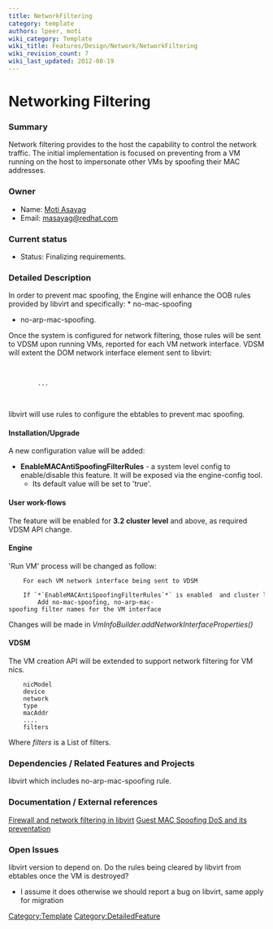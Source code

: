 ```yaml
---
title: NetworkFiltering
category: template
authors: lpeer, moti
wiki_category: Template
wiki_title: Features/Design/Network/NetworkFiltering
wiki_revision_count: 7
wiki_last_updated: 2012-08-19
---
```


# Networking Filtering

### Summary

Network filtering provides to the host the capability to control the network traffic.
The initial implementation is focused on preventing from a VM running on the host to impersonate other VMs by spoofing their MAC addresses.

### Owner

*   Name: [ Moti Asayag](User:Moti)
*   Email: <masayag@redhat.com>

### Current status

*   Status: Finalizing requirements.

### Detailed Description

In order to prevent mac spoofing, the Engine will enhance the OOB rules provided by libvirt and specifically:
\* no-mac-spoofing

*   no-arp-mac-spoofing.

Once the system is configured for network filtering, those rules will be sent to VDSM upon running VMs, reported for each VM network interface.
VDSM will extent the DOM network interface element sent to libvirt:

`  `<interface type="bridge">
`      `<mac address="aa:aa:aa:aa:aa:aa"/>
`      `<model type="virtio"/>
            

            ...
`      `<filterref filter='no-arp-mac-spoofing'/>
`      `<filterref filter='no-mac-spoofing'/>
`   `</interface>

libvirt will use rules to configure the ebtables to prevent mac spoofing.

#### Installation/Upgrade

A new configuration value will be added:

*   **EnableMACAntiSpoofingFilterRules** - a system level config to enable/disable this feature. It will be exposed via the engine-config tool.
    -   Its default value will be set to 'true'.

#### User work-flows

The feature will be enabled for **3.2 cluster level** and above, as required VDSM API change.

#### Engine

'Run VM' process will be changed as follow:

        For each VM network interface being sent to VDSM
          If `*`EnableMACAntiSpoofingFilterRules`*` is enabled  and cluster level equals/greater than 3.2:
            Add no-mac-spoofing, no-arp-mac-spoofing filter names for the VM interface

Changes will be made in *VmInfoBuilder.addNetworkInterfaceProperties()*

#### VDSM

The VM creation API will be extended to support network filtering for VM nics.

        nicModel
        device
        network
        type
        macAddr
        ....
        filters

Where *filters* is a List of filters.

### Dependencies / Related Features and Projects

libvirt which includes no-arp-mac-spoofing rule.

### Documentation / External references

[Firewall and network filtering in libvirt](http://libvirt.org/firewall.html) [Guest MAC Spoofing DoS and its preventation](http://berrange.com/posts/2011/10/03/guest-mac-spoofing-denial-of-service-and-preventing-it-with-libvirt-and-kvm/)

### Open Issues

libvirt version to depend on.
Do the rules being cleared by libvirt from ebtables once the VM is destroyed?
* I assume it does otherwise we should report a bug on libvirt, same apply for migration

<Category:Template> <Category:DetailedFeature>
